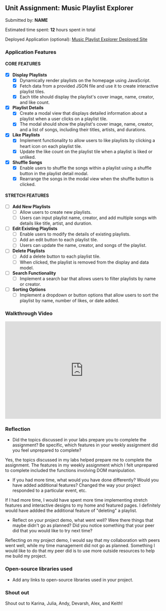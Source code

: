 ## Unit Assignment: Music Playlist Explorer

Submitted by: **NAME**

Estimated time spent: **12** hours spent in total

Deployed Application (optional): [Music Playlist Explorer Deployed Site](ADD_LINK_HERE)

### Application Features

#### CORE FEATURES

- [x] **Display Playlists**
  - [x] Dynamically render playlists on the homepage using JavaScript.
  - [x] Fetch data from a provided JSON file and use it to create interactive playlist tiles.
  - [x] Each title should display the playlist's cover image, name, creator, and like count.

- [x] **Playlist Details**
  - [x] Create a modal view that displays detailed information about a playlist when a user clicks on a playlist tile.
  - [x] The modal should show the playlist's cover image, name, creator, and a list of songs, including their titles, artists, and durations.

- [x] **Like Playlists**
  - [x] Implement functionality to allow users to like playlists by clicking a heart icon on each playlist tile.
  - [x] Update the like count on the playlist tile when a playlist is liked or unliked.

- [x] **Shuffle Songs**
  - [x] Enable users to shuffle the songs within a playlist using a shuffle button in the playlist detail modal.
  - [x] Rearrange the songs in the modal view when the shuffle button is clicked.

#### STRETCH FEATURES

- [ ] **Add New Playlists**
  - [ ] Allow users to create new playlists.
  - [ ] Users can input playlist name, creator, and add multiple songs with details like title, artist, and duration.

- [ ] **Edit Existing Playlists**
  - [ ] Enable users to modify the details of existing playlists.
  - [ ] Add an edit button to each playlist tile.
  - [ ] Users can update the name, creator, and songs of the playlist.

- [ ] **Delete Playlists**
  - [ ] Add a delete button to each playlist tile.
  - [ ] When clicked, the playlist is removed from the display and data model.

- [ ] **Search Functionality**
  - [ ] Implement a search bar that allows users to filter playlists by name or creator.

- [ ] **Sorting Options**
  - [ ] Implement a dropdown or button options that allow users to sort the playlist by name, number of likes, or date added.

### Walkthrough Video

<div style="position: relative; padding-bottom: 62.5%; height: 0;"><iframe src="https://www.loom.com/embed/5282adbac34e47eb84fa9cbb6ffc2f07?sid=c101cf30-5e29-44c2-a527-d4514a533883" frameborder="0" webkitallowfullscreen mozallowfullscreen allowfullscreen style="position: absolute; top: 0; left: 0; width: 100%; height: 100%;"></iframe></div>

### Reflection

* Did the topics discussed in your labs prepare you to complete the assignment? Be specific, which features in your weekly assignment did you feel unprepared to complete?

Yes, the topics discussed in my labs helped prepare me to complete the assignment. The features in my weekly assignment which I felt unprepared to complete included the functions involving DOM manipulation.

* If you had more time, what would you have done differently? Would you have added additional features? Changed the way your project responded to a particular event, etc.
  
If I had more time, I would have spent more time implementing stretch features and interactive designs to my home and featured pages. I definitely would have addded the additional feature of "deleting" a playlist.

* Reflect on your project demo, what went well? Were there things that maybe didn't go as planned? Did you notice something that your peer did that you would like to try next time?

Reflecting on my project demo, I would say that my collaboration with peers went well, while my time management did not go as planned. Something I would like to do that my peer did is to use more outside resources to help me build my project.

### Open-source libraries used

- Add any links to open-source libraries used in your project.

### Shout out

Shout out to Karina, Julia, Andy, Devarsh, Alex, and Keith!